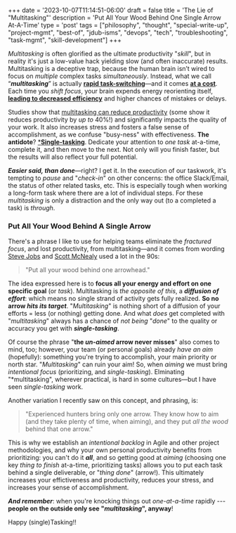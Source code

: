+++
date = '2023-10-07T11:14:51-06:00'
draft = false
title = 'The Lie of &#34;Multitasking&#34;'
description = 'Put All Your Wood Behind One Single Arrow At-A-Time'
type = 'post'
tags = ["philosophy", "thought", "special-write-up", "project-mgmt", "best-of", "jdub-isms", "devops", "tech", "troubleshooting", "task-mgmt", "skill-development"]
+++

*Multitasking* is often glorified as the ultimate productivity "*skill*", but in reality it's just a low-value hack yielding slow (and often inaccurate) results.  Multitasking is a deceptive trap, because the human brain isn’t wired to focus on *multiple* complex tasks *simultaneously*. Instead, what we call “***multitasking***” is actually [**rapid task-switching**](https://www.apa.org/topics/research/multitasking?utm_source=chatgpt.com)—and it comes [**at a cost**](https://news.stanford.edu/stories/2018/10/decade-data-reveals-heavy-multitaskers-reduced-memory-psychologist-says?utm_source=chatgpt.com). Each time you *shift focus*, your brain expends energy reorienting itself, [**leading to decreased efficiency**](https://www.verywellmind.com/multitasking-2795003?utm_source=chatgpt.com) and higher chances of mistakes or delays. <br />

Studies show that [multitasking can reduce productivity](https://www.verywellmind.com/multitasking-2795003?utm_source=chatgpt.com) (some show it reduces productivity by *up to* 40%!) and significantly impacts the quality of your work. It also increases stress and fosters a false sense of accomplishment, as we confuse "busy-ness" with effectiveness. **The antidote**? [***Single-tasking**](https://www.microsoft.com/en-us/microsoft-365-life-hacks/organization/what-is-single-tasking-and-is-it-better-than-multi-tasking). Dedicate your attention to *one task* at-a-time, complete it, and then move to the next. Not only will you finish faster, but the results will also reflect your full potential. <br />

***Easier said, than done***—right?  I get it.  In the execution of our taskwork, it's tempting to *pause* and "*check-in*" on other concerns: the office Slack/Email, the status of other related tasks, etc.  This is especially tough when working a long-form task where there are a lot of individual steps.  For these *multitasking* is only a distraction and the only way out (to a completed a task) is *through*.

### Put All Your Wood Behind A Single Arrow

There's a phrase I like to use for helping teams eliminate the *fractured focus*, and lost productivity, from multitasking—and it comes from wording [Steve Jobs](https://en.wikipedia.org/wiki/Steve_Jobs) and [Scott McNealy](https://en.wikipedia.org/wiki/Scott_McNealy) used a lot in the 90s:

>"Put all your wood behind one arrowhead."

The idea expressed here is to **focus all your energy and effort on one specific goal** (or *task*).  Multitasking is *the opposite of this*, a ***diffusion of effort***: which means no single strand of activity gets fully realized.  **So no arrow *hits its target***.  "*Multitasking*" is nothing short of a diffusion of your efforts = less (or nothing) getting done. And what *does* get completed with "*multitasking*" always has a chance of *not being* "*done*" to the quality or accuracy you get with ***single-tasking***. <br />

Of course the phrase "**the *un-aimed* arrow never misses**" also comes to mind, too; however, your team (or personal goals) already *have an aim* (hopefully): something you're trying to accomplish, your main priority or north star.  "*Multitasking*" can ruin your aim!  So, when *aiming* we must bring *intentional focus* (prioritizing, and *single-tasking*).  Elminating "*multitasking", wherever practical, is hard in some cultures—but I have seen *single-tasking* work. <br />

Another variation I recently saw on this concept, and phrasing, is:

> "Experienced hunters bring only one arrow. They know how to aim (and they take plenty of time, when aiming), and they put *all the wood* behind that one arrow."

This is why we establish an *intentional backlog* in Agile and other project methodologies, and why your own personal productivity benefits from prioritizing: you can't do it ***all***, and so getting good at *aiming* (choosing one key *thing to finish* at-a-time, prioritizing tasks) allows you to put each task behind a single deliverable, or "*thing done*" (arrow!).  This ultimately increases your effictiveness and productivity, reduces your stress, and increases your sense of accomplishment. <br />

***And remember***: when you're knocking things out *one-at-a-time* rapidly --- **people on the outside only see "*multitasking*", anyway**! <br />

Happy (single)Tasking!!